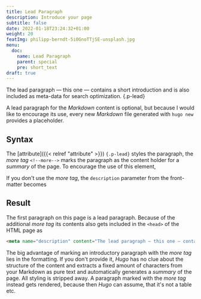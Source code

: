 ```yaml
---
title: Lead Paragraph
description: Introduce your page
subtitle: false
date: 2022-01-18T23:24:32+01:00 
weight: 20
featImg: philipp-berndt-5i0GnoTTjSE-unsplash.jpg
menu:
  doc:
    name: Lead Paragraph
    parent: special
    pre: short_text
draft: true
---
```


The lead paragraph — this one — contains a short introduction and is also included as meta-data for search optimization.
{.p-lead} <!--more-->

A lead paragraph for the _Markdown_ content is optional, but because I would like to encourage its use, every new _Markdown_ file generated with `hugo new` provides a placeholder.

## Syntax
The [attribute]({{< relref "attribute" >}}) `{.p-lead}` styles the paragraph, the *more tag* `<!--more-->` marks the paragraph as the content holder for a *summary* of the page. To encourage the use of this element, 

If you don't use the *more tag*, the `description` parameter from the front-matter becomes 
## Result
The first paragraph on this page is a lead paragraph. Because of the additional *more tag* its contents also gets included in the `<head>` of the HTML page as
```html {.full-width}
<meta name="description" content="The lead paragraph — this one — contains a short introduction and is also included as meta-data for search optimization.">
```
The big advantage of marking an introductory paragraph with the *more tag* lies in the formatting. If you don't provide it, _Hugo_ has no clue about the structure of the content and extracts a fixed amount of characters from your Markdown as pure text and automatically generates a *summary* of the page. All styling is stripped away. A paragraph marked with the *more tag* instead gets rendered, because then _Hugo_ can assume, that it's not a table etc.   
